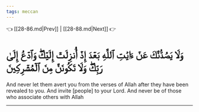 ```yaml
---
tags: meccan
---
```


👈 [[28-86.md|Prev]] | [[28-88.md|Next]] 👉

# وَلَا يَصُدُّنَّكَ عَنۡ ءَايَٰتِ ٱللَّهِ بَعۡدَ إِذۡ أُنزِلَتۡ إِلَيۡكَۖ وَٱدۡعُ إِلَىٰ رَبِّكَۖ وَلَا تَكُونَنَّ مِنَ ٱلۡمُشۡرِكِينَ

And never let them avert you from the verses of Allah after they have been revealed to you. And invite [people] to your Lord. And never be of those who associate others with Allah

---

